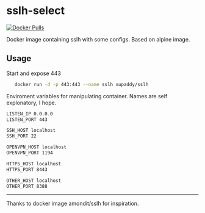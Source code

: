sslh-select
========

[![Docker Pulls](https://img.shields.io/docker/pulls/shaddysignal/sslh-hub.svg)](https://hub.docker.com/r/shaddysignal/sslh-hub/)

Docker image containing sslh with some configs. Based on alpine image.

Usage
-----

Start and expose 443
```bash
   docker run -d -p 443:443 --name sslh xupaddy/sslh
```

Enviroment variables for manipulating container. Names are self explonatory, I hope.
```bash
LISTEN_IP 0.0.0.0
LISTEN_PORT 443

SSH_HOST localhost
SSH_PORT 22

OPENVPN_HOST localhost
OPENVPN_PORT 1194

HTTPS_HOST localhost
HTTPS_PORT 8443

OTHER_HOST localhost
OTHER_PORT 8388
```

----

Thanks to docker image amondit/sslh for inspiration.
